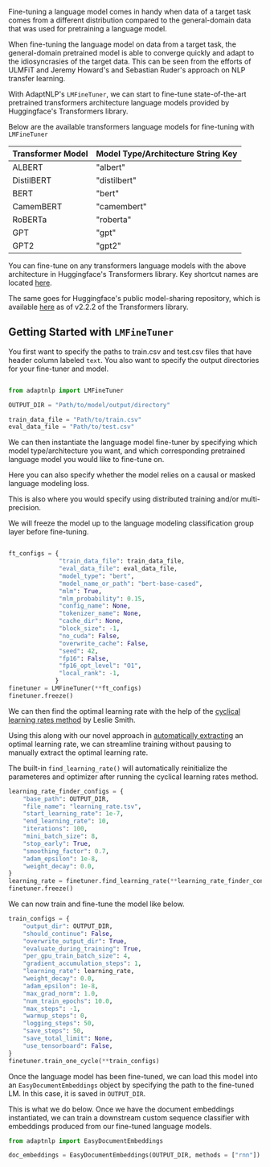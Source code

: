 Fine-tuning a language model comes in handy when data of a target task comes from a different distribution compared
to the general-domain data that was used for pretraining a language model.

When fine-tuning the language model on data from a target task, the general-domain pretrained model is able to converge
quickly and adapt to the idiosyncrasies of the target data.  This can be seen from the efforts of ULMFiT and Jeremy
Howard's and Sebastian Ruder's approach on NLP transfer learning.

With AdaptNLP's `LMFineTuner`, we can start to fine-tune state-of-the-art pretrained transformers architecture 
language models provided by Huggingface's Transformers library.

Below are the available transformers language models for fine-tuning with `LMFineTuner`

| Transformer Model| Model Type/Architecture String Key|
| ------------- | ----------------------  |
| ALBERT | "albert" |
| DistilBERT | "distilbert" |
| BERT | "bert" |
| CamemBERT | "camembert" |
| RoBERTa | "roberta" |
| GPT | "gpt" |
| GPT2 | "gpt2" |

You can fine-tune on any transformers language models with the above architecture in Huggingface's Transformers
library.  Key shortcut names are located [here](https://huggingface.co/transformers/pretrained_models.html).

The same goes for Huggingface's public model-sharing repository, which is available [here](https://huggingface.co/models)
as of v2.2.2 of the Transformers library.

## Getting Started with `LMFineTuner`

You first want to specify the paths to train.csv and test.csv files that have header column labeled `text`.
You also want to specify the output directories for your fine-tuner and model.

```python

from adaptnlp import LMFineTuner

OUTPUT_DIR = "Path/to/model/output/directory"

train_data_file = "Path/to/train.csv" 
eval_data_file = "Path/to/test.csv"

```

We can then instantiate the language model fine-tuner by specifying which model type/architecture you want, and which
corresponding pretrained language model you would like to fine-tune on.

Here you can also specify whether the model relies on a causal or masked language modeling loss.

This is also where you would specify using distributed training and/or multi-precision.

We will freeze the model up to the language modeling classification group layer before fine-tuning.

```python

ft_configs = {
              "train_data_file": train_data_file,
              "eval_data_file": eval_data_file,
              "model_type": "bert",
              "model_name_or_path": "bert-base-cased",
              "mlm": True,
              "mlm_probability": 0.15,
              "config_name": None,
              "tokenizer_name": None,
              "cache_dir": None,
              "block_size": -1,
              "no_cuda": False,
              "overwrite_cache": False,
              "seed": 42,
              "fp16": False,
              "fp16_opt_level": "O1",
              "local_rank": -1,
             }
finetuner = LMFineTuner(**ft_configs)
finetuner.freeze()


```

We can then find the optimal learning rate with the help of the [cyclical learning rates method](https://arxiv.org/abs/1506.01186)
by Leslie Smith.

Using this along with our novel approach in [automatically extracting](https://forums.fast.ai/t/automated-learning-rate-suggester/44199?u=aychang)
an optimal learning rate, we can streamline training without pausing to manually extract the optimal learning rate.

The built-in `find_learning_rate()` will automatically reinitialize the parameteres and optimizer after running the
cyclical learning rates method.


```python
learning_rate_finder_configs = {
    "base_path": OUTPUT_DIR,
    "file_name": "learning_rate.tsv",
    "start_learning_rate": 1e-7,
    "end_learning_rate": 10,
    "iterations": 100,
    "mini_batch_size": 8,
    "stop_early": True,
    "smoothing_factor": 0.7,
    "adam_epsilon": 1e-8,
    "weight_decay": 0.0,
}
learning_rate = finetuner.find_learning_rate(**learning_rate_finder_configs)
finetuner.freeze()


```

We can now train and fine-tune the model like below.

```python
train_configs = {
    "output_dir": OUTPUT_DIR,
    "should_continue": False,
    "overwrite_output_dir": True,
    "evaluate_during_training": True,
    "per_gpu_train_batch_size": 4,
    "gradient_accumulation_steps": 1,
    "learning_rate": learning_rate,
    "weight_decay": 0.0,
    "adam_epsilon": 1e-8,
    "max_grad_norm": 1.0,
    "num_train_epochs": 10.0,
    "max_steps": -1,
    "warmup_steps": 0,
    "logging_steps": 50,
    "save_steps": 50,
    "save_total_limit": None,
    "use_tensorboard": False,
}
finetuner.train_one_cycle(**train_configs)

```

Once the language model has been fine-tuned, we can load this model into an `EasyDocumentEmbeddings` object by 
specifying the path to the fine-tuned LM.  In this case, it is saved in `OUTPUT_DIR`.

This is what we do below.  Once we have the document embeddings instantiated, we can train a downstream custom sequence
classifier with embeddings produced from our fine-tuned language models.


```python
from adaptnlp import EasyDocumentEmbeddings

doc_embeddings = EasyDocumentEmbeddings(OUTPUT_DIR, methods = ["rnn"]) # We can specify to load the pool or rnn
                                                                             

```